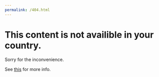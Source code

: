 ```yaml
---
permalink: /404.html
---
```



# This content is not availible in your country.
Sorry for the inconvenience.

See [this](https://xkcd.com/1969/) for more info.
